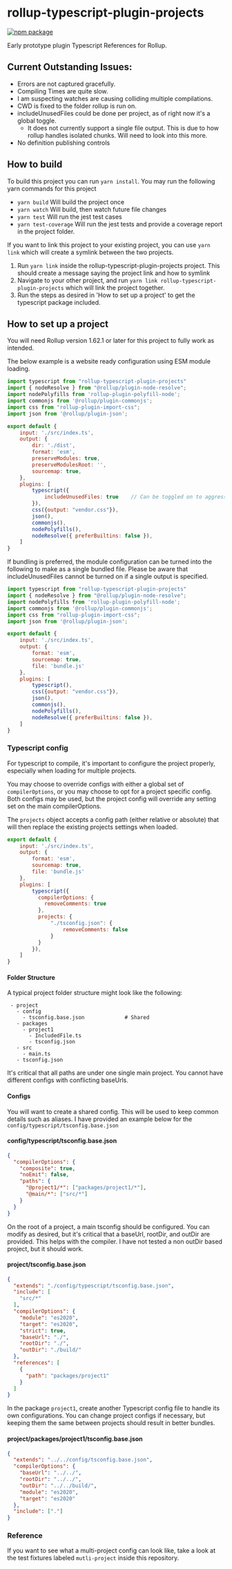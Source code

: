 # rollup-typescript-plugin-projects
<p>
  <a href="https://www.npmjs.com/package/rollup-typescript-plugin-projects"><img src="https://img.shields.io/npm/v/rollup-typescript-plugin-projects" alt="npm package"></a>
</p>
Early prototype plugin Typescript References for Rollup.

## Current Outstanding Issues:
- Errors are not captured gracefully.
- Compiling Times are quite slow.
- I am suspecting watches are causing colliding multiple compilations.
- CWD is fixed to the folder rollup is run on.
- includeUnusedFiles could be done per project, as of right now it's a global toggle.
  - It does not currently support a single file output. This is due to how rollup handles isolated chunks. Will need to look into this more.
- No definition publishing controls

## How to build
To build this project you can run `yarn install`. You may run the following yarn commands for this project
- `yarn build` Will build the project once
- `yarn watch` Will build, then watch future file changes
- `yarn test`  Will run the jest test cases
- `yarn test-coverage` Will run the jest tests and provide a coverage report in the project folder.

If you want to link this project to your existing project, you can use `yarn link` which will create a symlink
between the two projects. 
1. Run `yarn link` inside the rollup-typescript-plugin-projects project. This should create a message saying the project link and how to symlink
2. Navigate to your other project, and run `yarn link rollup-typescript-plugin-projects` which will link the project together.
3. Run the steps as desired in 'How to set up a project' to get the typescript package included.

## How to set up a project
You will need Rollup version 1.62.1 or later for this project to fully work as intended.

The below example is a website ready configuration using ESM module loading.
```javascript
import typescript from "rollup-typescript-plugin-projects"
import { nodeResolve } from "@rollup/plugin-node-resolve";
import nodePolyfills from 'rollup-plugin-polyfill-node';
import commonjs from '@rollup/plugin-commonjs';
import css from "rollup-plugin-import-css";
import json from '@rollup/plugin-json';

export default {
    input: './src/index.ts',
    output: {
        dir: './dist',
        format: 'esm',
        preserveModules: true,
        preserveModulesRoot: '',
        sourcemap: true,
    },
    plugins: [
        typescript({
            includeUnusedFiles: true    // Can be toggled on to aggressivly load all files in the project
        }),
        css({output: "vendor.css"}),
        json(),
        commonjs(),
        nodePolyfills(),
        nodeResolve({ preferBuiltins: false }),
    ]
}
```

If bundling is preferred, the module configuration can be turned into the following to make as a single bundled file.
Please be aware that includeUnusedFiles cannot be turned on if a single output is specified.
```javascript
import typescript from "rollup-typescript-plugin-projects"
import { nodeResolve } from "@rollup/plugin-node-resolve";
import nodePolyfills from 'rollup-plugin-polyfill-node';
import commonjs from '@rollup/plugin-commonjs';
import css from "rollup-plugin-import-css";
import json from '@rollup/plugin-json';

export default {
    input: './src/index.ts',
    output: {
        format: 'esm',
        sourcemap: true,
        file: 'bundle.js'
    },
    plugins: [
        typescript(),
        css({output: "vendor.css"}),
        json(),
        commonjs(),
        nodePolyfills(),
        nodeResolve({ preferBuiltins: false }),
    ]
}
```

### Typescript config
For typescript to compile, it's important to configure the project properly, especially when loading for multiple projects.

You may choose to override configs with either a global set of `compilerOptions`, 
or you may choose to opt for a project specific config. Both configs may be used,
but the project config will override any setting set on the main compilerOptions.

The `projects` object accepts a config path (either relative or absolute) that will
then replace the existing projects settings when loaded.

```javascript
export default {
    input: './src/index.ts',
    output: {
        format: 'esm',
        sourcemap: true,
        file: 'bundle.js'
    },
    plugins: [
        typescript({
          compilerOptions: {
            removeComments: true
          },
          projects: {
              "./tsconfig.json": {
                  removeComments: false
              }
          }
        }),
    ]
}
```

#### Folder Structure
A typical project folder structure might look like the following:
```
 - project
   - config
     - tsconfig.base.json             # Shared
   - packages
     - project1
       - IncludedFile.ts
       - tsconfig.json
   - src
     - main.ts
   - tsconfig.json
```
It's critical that all paths are under one single main project. You cannot have different configs with conflicting
baseUrls.

#### Configs

You will want to create a shared config. This will be used to keep common details such as aliases. I have provided
an example below for the `config/typescript/tsconfig.base.json`
#### config/typescript/tsconfig.base.json
```json
{
  "compilerOptions": {
    "composite": true,
    "noEmit": false,
    "paths": {
      "@project1/*": ["packages/project1/*"],
      "@main/*": ["src/*"]
    }
  }
}

```

On the root of a project, a main tsconfig should be configured. You can modify as desired, but it's critical that
a baseUrl, rootDir, and outDir are provided. This helps with the compiler. I have not tested a non outDir based project,
but it should work.

#### project/tsconfig.base.json
```json
{
  "extends": "./config/typescript/tsconfig.base.json",
  "include": [
    "src/*"
  ],
  "compilerOptions": {
    "module": "es2020",
    "target": "es2020",
    "strict": true,
    "baseUrl": "./",
    "rootDir": "./",
    "outDir": "./build/"
  },
  "references": [
    {
      "path": "packages/project1"
    }
  ]
}
```

In the package `project1`, create another Typescript config file to handle its own configurations. 
You can change project configs if necessary, but keeping them the same between projects should result in better
bundles.

#### project/packages/project1/tsconfig.base.json
```json
{
  "extends": "../../config/tsconfig.base.json",
  "compilerOptions": {
    "baseUrl": "../../",
    "rootDir": "../../",
    "outDir": "../../build/",
    "module": "es2020",
    "target": "es2020"
  },
  "include": ["."]
}
```

### Reference
If you want to see what a multi-project config can look like, take a look at the test fixtures labeled `mutli-project` inside this repository.
